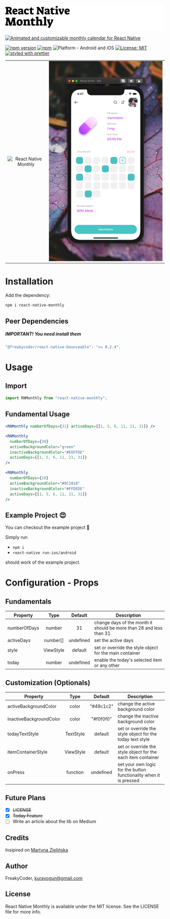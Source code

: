 <img alt="React Native Monthly" src="assets/logo.png" width="1050"/>

[![Animated and customizable monthly calendar for React Native](https://img.shields.io/badge/-Animated%20and%20customizable%20monthly%20calendar%20for%20React%20Native-orange?style=for-the-badge)](https://github.com/WrathChaos/react-native-monthly)

[![npm version](https://img.shields.io/npm/v/react-native-monthly.svg?style=for-the-badge)](https://www.npmjs.com/package/react-native-monthly)
[![npm](https://img.shields.io/npm/dt/react-native-monthly.svg?style=for-the-badge)](https://www.npmjs.com/package/react-native-monthly)
![Platform - Android and iOS](https://img.shields.io/badge/platform-Android%20%7C%20iOS-blue.svg?style=for-the-badge)
[![License: MIT](https://img.shields.io/badge/License-MIT-green.svg?style=for-the-badge)](https://opensource.org/licenses/MIT)
[![styled with prettier](https://img.shields.io/badge/styled_with-prettier-ff69b4.svg?style=for-the-badge)](https://github.com/prettier/prettier)

<table>
 <tr>
    <td align="center"> 
  <img alt="React Native Monthly"
        src="assets/Screenshots/react-native-monthly.gif" />
    </td>
    <td align="center">
  <img alt="React Native Monthly"
        src="assets/Screenshots/react-native-monthly-today.png" />
    </td>
   </tr>
</table>

# Installation

Add the dependency:

```bash
npm i react-native-monthly
```

## Peer Dependencies

<h5><i>IMPORTANT! You need install them</i></h5>

```js
"@freakycoder/react-native-bounceable": ">= 0.2.4",
```

# Usage

## Import

```jsx
import RNMonthly from "react-native-monthly";
```

## Fundamental Usage

```jsx
<RNMonthly numberOfDays={31} activeDays={[1, 5, 6, 11, 21, 31]} />
```

```jsx
<RNMonthly
  numberOfDays={30}
  activeBackgroundColor="green"
  inactiveBackgroundColor="#E6FFDE"
  activeDays={[1, 5, 6, 11, 21, 31]}
/>
```

```jsx
<RNMonthly
  numberOfDays={28}
  activeBackgroundColor="#9C1818"
  inactiveBackgroundColor="#FFDEDE"
  activeDays={[1, 5, 6, 11, 21, 31]}
/>
```

## Example Project 😍

You can checkout the example project 🥰

Simply run

- `npm i`
- `react-native run-ios/android`

should work of the example project.

# Configuration - Props

## Fundamentals

| Property     |   Type    |  Default  | Description                                                         |
| ------------ | :-------: | :-------: | ------------------------------------------------------------------- |
| numberOfDays |  number   |    31     | change days of the month it should be more than 28 and less than 31 |
| activeDays   | number[]  | undefined | set the active days                                                 |
| style        | ViewStyle |  default  | set or override the style object for the main container             |
| today        |  number   | undefined | enable the today's selected item or any other                       |

## Customization (Optionals)

| Property                |   Type    |  Default  | Description                                                        |
| ----------------------- | :-------: | :-------: | ------------------------------------------------------------------ |
| activeBackgroundColor   |   color   | "#49c1c2" | change the active background color                                 |
| inactiveBackgroundColor |   color   | "#f0f0f0" | change the inactive background color                               |
| todayTextStyle          | TextStyle |  default  | set or override the style object for the today text style          |
| itemContainerStyle      | ViewStyle |  default  | set or override the style object for the each item container       |
| onPress                 | function  | undefined | set your own logic for the button functionality when it is pressed |

## Future Plans

- [x] ~~LICENSE~~
- [x] ~~Today Feature~~
- [ ] Write an article about the lib on Medium

## Credits

Insipired on [Martyna Zielińska](https://dribbble.com/shots/6556907-Medicine-Reminder)

## Author

FreakyCoder, kurayogun@gmail.com

## License

React Native Monthly is available under the MIT license. See the LICENSE file for more info.
